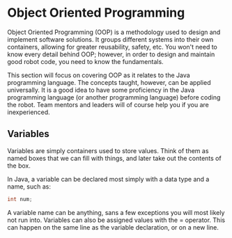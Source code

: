 # Object Oriented Programming

Object Oriented Programming (OOP) is a methodology used to design and implement software solutions. It groups different systems into their own containers, allowing for greater reusability, safety, etc. You won't need to know every detail behind OOP; however, in order to design and maintain good robot code, you need to know the fundamentals.

This section will focus on covering OOP as it relates to the Java programming language. The concepts taught, however, can be applied universally. It is a good idea to have some proficiency in the Java programming language (or another programming language) before coding the robot. Team mentors and leaders will of course help you if you are inexperienced.

## Variables

Variables are simply containers used to store values. Think of them as named boxes that we can fill with things, and later take out the contents of the box.

In Java, a variable can be declared most simply with a data type and a name, such as:

```java
int num;
```

A variable name can be anything, sans a few exceptions you will most likely not run into. Variables can also be assigned values with the = operator. This can happen on the same line as the variable declaration, or on a new line.
